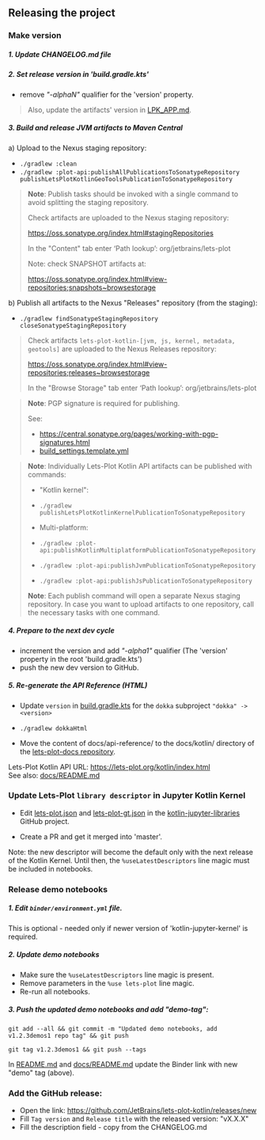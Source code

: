 ## Releasing the project

### Make version

##### 1. Update CHANGELOG.md file

##### 2. Set release version in 'build.gradle.kts'

- remove _"-alphaN"_ qualifier for the 'version' property.

> Also, update the artifacts' version in [LPK_APP.md](LPK_APP.md).

##### 3. Build and release JVM artifacts to Maven Central

a) Upload to the Nexus staging repository:
        
- `./gradlew :clean`
- `./gradlew :plot-api:publishAllPublicationsToSonatypeRepository publishLetsPlotKotlinGeoToolsPublicationToSonatypeRepository`

> **Note**: Publish tasks should be invoked with a single command to avoid splitting the staging repository.
> 
> Check artifacts are uploaded to the Nexus staging repository:
>
> https://oss.sonatype.org/index.html#stagingRepositories
>
> In the "Content" tab enter ‘Path lookup’: org/jetbrains/lets-plot
>
> Note: check SNAPSHOT artifacts at:
>
> https://oss.sonatype.org/index.html#view-repositories;snapshots~browsestorage


b) Publish all artifacts to the Nexus "Releases" repository (from the staging):

- `./gradlew findSonatypeStagingRepository closeSonatypeStagingRepository`

> Check artifacts `lets-plot-kotlin-[jvm, js, kernel, metadata, geotools]` are uploaded to the Nexus Releases repository:
>
> https://oss.sonatype.org/index.html#view-repositories;releases~browsestorage
>
> In the "Browse Storage" tab enter ‘Path lookup’: org/jetbrains/lets-plot


> **Note**: PGP signature is required for publishing.
>
> See:
>
> - https://central.sonatype.org/pages/working-with-pgp-signatures.html
> - [build_settings.template.yml](https://github.com/JetBrains/lets-plot-kotlin/blob/master/build_settings.template.yml)

> **Note**: Individually Lets-Plot Kotlin API artifacts can be published with commands:
>
> - "Kotlin kernel":
>
>  - `./gradlew publishLetsPlotKotlinKernelPublicationToSonatypeRepository`
>
>
> - Multi-platform:
>  - `./gradlew :plot-api:publishKotlinMultiplatformPublicationToSonatypeRepository`
>  - `./gradlew :plot-api:publishJvmPublicationToSonatypeRepository`
>  - `./gradlew :plot-api:publishJsPublicationToSonatypeRepository`
>  
> **Note**: Each publish command will open a separate Nexus staging repository.
> In case you want to upload artifacts to one repository, call the necessary tasks with one command.


##### 4. Prepare to the next dev cycle

- increment the version and add _"-alpha1"_ qualifier (The 'version' property in the root 'build.gradle.kts')
- push the new dev version to GitHub.

##### 5. Re-generate the API Reference (HTML)
   
- Update `version` in [build.gradle.kts](build.gradle.kts) for the `dokka` subproject
  `"dokka" -> <version>`

- `./gradlew dokkaHtml`

- Move the content of docs/api-reference/ to the docs/kotlin/ directory of the [lets-plot-docs repository](https://github.com/JetBrains/lets-plot-docs).

Lets-Plot Kotlin API URL: https://lets-plot.org/kotlin/index.html  
See also: [docs/README.md](https://github.com/JetBrains/lets-plot-kotlin/blob/master/docs/README.md) 


### Update Lets-Plot `library descriptor` in Jupyter Kotlin Kernel

- Edit [lets-plot.json](https://github.com/Kotlin/kotlin-jupyter-libraries/blob/master/lets-plot.json) and 
[lets-plot-gt.json](https://github.com/Kotlin/kotlin-jupyter-libraries/blob/master/lets-plot-gt.json)
in the [kotlin-jupyter-libraries](https://github.com/Kotlin/kotlin-jupyter-libraries) GitHub project.

- Create a PR and get it merged into 'master'.

Note: the new descriptor will become the default only with the next release of the Kotlin Kernel.
Until then, the `%useLatestDescriptors` line magic must be included in notebooks.    

### Release demo notebooks

##### 1. Edit `binder/environment.yml` file.

This is optional - needed only if newer version of 'kotlin-jupyter-kernel' is required.

##### 2. Update demo notebooks

- Make sure the `%useLatestDescriptors` line magic is present.
- Remove parameters in the `%use lets-plot` line magic.
- Re-run all notebooks.

##### 3. Push the updated demo notebooks and add "demo-tag":

```
git add --all && git commit -m "Updated demo notebooks, add v1.2.3demos1 repo tag" && git push

git tag v1.2.3demos1 && git push --tags
```

In [README.md](README.md) and [docs/README.md](docs/README.md) update the Binder link with new "demo" tag (above).

### Add the GitHub release:
 
 * Open the link: https://github.com/JetBrains/lets-plot-kotlin/releases/new
 * Fill `Tag version` and `Release title` with the released version: "vX.X.X"
 * Fill the description field - copy from the CHANGELOG.md
 
